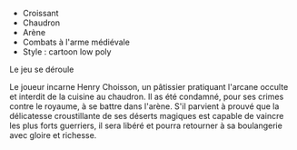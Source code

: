
- Croissant
- Chaudron 
- Arène 
- Combats à l'arme médiévale 
- Style : cartoon low poly 

Le jeu se déroule 

Le joueur incarne Henry Choisson, un pâtissier pratiquant l'arcane occulte et interdit de la cuisine au chaudron. Il as été condamné, pour ses crimes contre le royaume, à se battre dans l'arène. S'il parvient à prouvé que la délicatesse croustillante de ses déserts magiques est capable de vaincre les plus forts guerriers, il sera libéré et pourra retourner à sa boulangerie avec gloire et richesse. 




